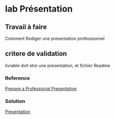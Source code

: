 # lab Présentation 
## Travail à faire
Comment Rediger une presentation professionnel

## critere de validation 

livrable doit etre une presentation, et fichier Readme 

### Reference

[Prepare a Professional Presentation](https://www.ispringsolutions.com/blog/10-powerpoint-tips-to-make-your-slides-more-effective) 

### Solution

[Presentation](https://docs.google.com/presentation/d/166K4uPnyJH4fV_Y44AKr01mh9WkIqkwBbwmEeBuVXLs/edit?usp=sharing)
